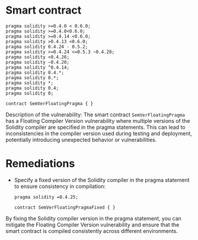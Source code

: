 # Smart contract

```solidity
pragma solidity >=0.4.0 < 0.6.0;
pragma solidity >=0.4.0<0.6.0;
pragma solidity >=0.4.14 <0.6.0;
pragma solidity >0.4.13 <0.6.0;
pragma solidity 0.4.24 - 0.5.2;
pragma solidity >=0.4.24 <=0.5.3 ~0.4.20;
pragma solidity <0.4.26;
pragma solidity ~0.4.20;
pragma solidity ^0.4.14;
pragma solidity 0.4.*;
pragma solidity 0.*;
pragma solidity *;
pragma solidity 0.4;
pragma solidity 0;

contract SemVerFloatingPragma { }
```

Description of the vulnerability: The smart contract `SemVerFloatingPragma` has a Floating Compiler Version vulnerability where multiple versions of the Solidity compiler are specified in the pragma statements. This can lead to inconsistencies in the compiler version used during testing and deployment, potentially introducing unexpected behavior or vulnerabilities.

# Remediations

- Specify a fixed version of the Solidity compiler in the pragma statement to ensure consistency in compilation:
  
  ```solidity
  pragma solidity =0.4.25;
  
  contract SemVerFloatingPragmaFixed { }
  ```

By fixing the Solidity compiler version in the pragma statement, you can mitigate the Floating Compiler Version vulnerability and ensure that the smart contract is compiled consistently across different environments.